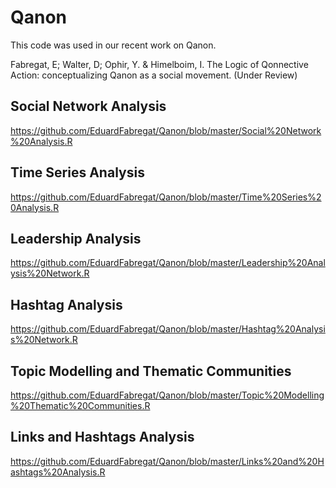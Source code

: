# Qanon

This code was used in our recent work on Qanon. 

Fabregat, E; Walter, D; Ophir, Y. & Himelboim, I. The Logic of Qonnective Action: conceptualizing Qanon as a social movement. (Under Review)

## Social Network Analysis

https://github.com/EduardFabregat/Qanon/blob/master/Social%20Network%20Analysis.R

## Time Series Analysis

https://github.com/EduardFabregat/Qanon/blob/master/Time%20Series%20Analysis.R

## Leadership Analysis

https://github.com/EduardFabregat/Qanon/blob/master/Leadership%20Analysis%20Network.R

## Hashtag Analysis

https://github.com/EduardFabregat/Qanon/blob/master/Hashtag%20Analysis%20Network.R

## Topic Modelling and Thematic Communities

https://github.com/EduardFabregat/Qanon/blob/master/Topic%20Modelling%20Thematic%20Communities.R

## Links and Hashtags Analysis

https://github.com/EduardFabregat/Qanon/blob/master/Links%20and%20Hashtags%20Analysis.R
